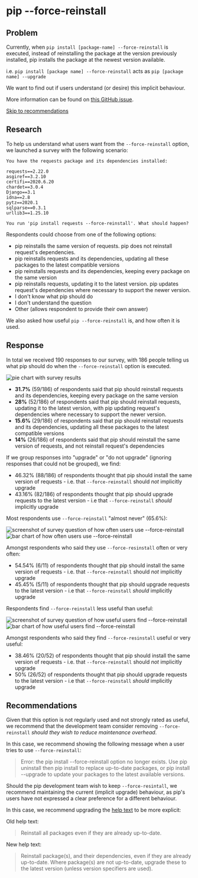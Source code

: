 # pip --force-reinstall

## Problem

Currently, when `pip install [package-name] --force-reinstall` is executed, instead of reinstalling the package at the version previously installed, pip installs the package at the newest version available.

i.e. `pip install [package name] --force-reinstall` acts as `pip [package name] --upgrade`

We want to find out if users understand (or desire) this implicit behaviour.

More information can be found on [this GitHub issue](https://github.com/pypa/pip/issues/8238).

[Skip to recommendations](#recommendations) <!--- TODO: not working fixme -->

## Research

To help us understand what users want from the `--force-reinstall` option, we launched a survey with the following scenario:

```
You have the requests package and its dependencies installed:

requests==2.22.0
asgiref==3.2.10
certifi==2020.6.20
chardet==3.0.4
Django==3.1
idna==2.8
pytz==2020.1
sqlparse==0.3.1
urllib3==1.25.10

You run 'pip install requests --force-reinstall'. What should happen?
```

Respondents could choose from one of the following options:

- pip reinstalls the same version of requests. pip does not reinstall request's dependencies.
- pip reinstalls requests and its dependencies, updating all these packages to the latest compatible versions
- pip reinstalls requests and its dependencies, keeping every package on the same version
- pip reinstalls requests, updating it to the latest version. pip updates request's dependencies where necessary to support the newer version.
- I don't know what pip should do
- I don't understand the question
- Other (allows respondent to provide their own answer)

We also asked how useful `pip --force-reinstall` is, and how often it is used.

## Response

In total we received 190 responses to our survey, with 186 people telling us what pip should do when the `--force-reinstall` option is executed.

![pie chart with survey results](https://i.imgur.com/yoN02o9.png)

- **31.7%** (59/186) of respondents said that pip should reinstall requests and its dependencies, keeping every package on the same version
- **28%** (52/186) of respondents said that pip should reinstall requests, updating it to the latest version, with pip updating request's dependencies where necessary to support the newer version.
- **15.6%** (29/186) of respondents said that pip should reinstall requests and its dependencies, updating all these packages to the latest compatible versions
- **14%** (26/186) of respondents said that pip should reinstall the same version of requests, and not reinstall request's dependencies

If we group responses into "upgrade" or "do not upgrade" (ignoring responses that could not be grouped), we find:

- 46.32% (88/186) of respondents thought that pip should install the same version of requests - i.e. that `--force-reinstall` should _not_ implicitly upgrade
- 43.16% (82/186) of respondents thought that pip should upgrade requests to the latest version - i.e that `--force-reinstall` _should_ implicitly upgrade

Most respondents use `--force-reinstall` "almost never" (65.6%):

![screenshot of survey question of how often users use --force-reinstall](https://i.imgur.com/fjLQUPV.png)
![bar chart of how often users use --force-reinstall](https://i.imgur.com/Xe1XDkI.png)

Amongst respondents who said they use `--force-resinstall` often or very often:

- 54.54% (6/11) of respondents thought that pip should install the same version of requests - i.e. that `--force-reinstall` should _not_ implicitly upgrade
- 45.45% (5/11) of respondents thought that pip should upgrade requests to the latest version - i.e that `--force-reinstall` _should_ implicitly upgrade

Respondents find `--force-reinstall` less useful than useful:

![screenshot of survey question of how useful users find --force-reinstall](https://i.imgur.com/6cv4lFn.png)
![bar chart of how useful users find --force-reinstall](https://i.imgur.com/gMUBDBo.png)

Amongst respondents who said they find `--force-resinstall` useful or very useful:

- 38.46% (20/52) of respondents thought that pip should install the same version of requests - i.e. that `--force-reinstall` should _not_ implicitly upgrade
- 50% (26/52) of respondents thought that pip should upgrade requests to the latest version - i.e that `--force-reinstall` _should_ implicitly upgrade

## Recommendations

Given that this option is not regularly used and not strongly rated as useful, we recommend that the development team consider removing `--force-reinstall` _should they wish to reduce maintenance overhead_.

In this case, we recommend showing the following message when a user tries to use `--force-reinstall`:

> Error: the pip install --force-reinstall option no longer exists. Use pip uninstall then pip install to replace up-to-date packages, or pip install --upgrade to update your packages to the latest available versions.

Should the pip development team wish to keep `--force-resintall`, we recommend maintaining the current (implicit upgrade) behaviour, as pip's users have not expressed a clear preference for a different behaviour.

In this case, we recommend upgrading the [help text](https://pip.pypa.io/en/stable/reference/pip_install/#cmdoption-force-reinstall) to be more explicit:

Old help text:

> Reinstall all packages even if they are already up-to-date.

New help text:

> Reinstall package(s), and their dependencies, even if they are already up-to-date. Where package(s) are not up-to-date, upgrade these to the latest version (unless version specifiers are used).
